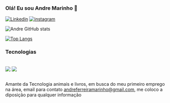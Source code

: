 
### Olá! Eu sou Andre Marinho 👋

[![Linkedin](https://img.shields.io/badge/LinkedIn-0077B5?style=for-the-badge&logo=linkedin&logoColor=white)](https://www.linkedin.com/in/andré-marinho-4a30a7219/)
[![instagram](https://img.shields.io/badge/Instagram-E4405F?style=for-the-badge&logo=instagram&logoColor=white)](https://www.instagram.com/envysz_/)

![Andre GitHub stats](https://github-readme-stats.vercel.app/api?username=iEnVyS&show_icons=true&theme=highcontrast)

[![Top Langs](https://github-readme-stats.vercel.app/api/top-langs/?username=iEnVyS&layout=compact)](https://github.com/anuraghazra/github-readme-stats)

### Tecnologias 

<div style="display: inline_block"><br/>
  <img align="center" alt"html5" src="https://img.shields.io/badge/JavaScript-F7DF1E?style=for-the-badge&logo=javascript&logoColor=black" />
  <img align="center" alt"html5" src="https://img.shields.io/badge/C-00599C?style=for-the-badge&logo=c&logoColor=white" />
  <br><br>
  <div/>
  
  Amante da Tecnologia animais e livros, em busca do meu primeiro emprego na área, email para contato andreferreiramarinho@gmail.com, me coloco a diposição para qualquer informação

